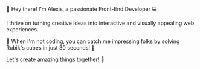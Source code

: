 👋 Hey there! I'm Alexis, a passionate Front-End Developer 💻. 

I thrive on turning creative ideas into interactive and visually appealing web experiences. 

🚀 When I'm not coding, you can catch me impressing folks by solving Rubik's cubes in just 30 seconds! 🧩 

Let's create amazing things together! 🌟
